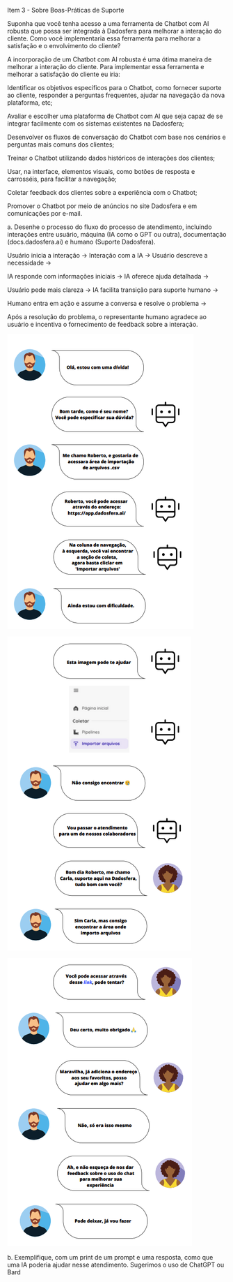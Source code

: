 Item 3 - Sobre Boas-Práticas de Suporte

Suponha que você tenha acesso a uma ferramenta de Chatbot com AI robusta que possa ser integrada à Dadosfera para melhorar a interação do cliente. Como você implementaria essa ferramenta para melhorar a satisfação e o envolvimento do cliente?

A incorporação de um Chatbot com AI robusta é uma ótima maneira de melhorar a interação do cliente. Para implementar essa ferramenta e melhorar a satisfação do cliente eu iria:

Identificar os objetivos específicos para o Chatbot, como fornecer suporte ao cliente, responder a perguntas frequentes, ajudar na navegação da nova plataforma, etc;

Avaliar e escolher uma plataforma de Chatbot com AI que seja capaz de se integrar facilmente com os sistemas existentes na Dadosfera;

Desenvolver os fluxos de conversação do Chatbot com base nos cenários e perguntas mais comuns dos clientes;

Treinar o Chatbot utilizando dados históricos de interações dos clientes;

Usar, na interface, elementos visuais, como botões de resposta e carrosséis, para facilitar a navegação;

Coletar feedback dos clientes sobre a experiência com o Chatbot;

Promover o Chatbot por meio de anúncios no site Dadosfera e em comunicações por e-mail.

a. Desenhe o processo do fluxo do processo de atendimento, incluindo interações entre usuário, máquina (IA como o GPT ou outra), documentação (docs.dadosfera.ai) e humano (Suporte Dadosfera).

Usuário inicia a interação -> Interação com a IA -> Usuário descreve a necessidade ->

IA responde com informações iniciais -> IA oferece ajuda detalhada ->

Usuário pede mais clareza -> IA facilita transição para suporte humano ->

Humano entra em ação e assume a conversa e resolve o problema ->

Após a resolução do problema, o representante humano agradece ao usuário e incentiva o fornecimento de feedback sobre a interação.

![1692468850206](image/RESPOSTA/1692468850206.png)

![1692468878703](image/RESPOSTA/1692468878703.png)

![1692468901816](image/RESPOSTA/1692468901816.png)

b. Exemplifique, com um print de um prompt e uma resposta, como que uma IA poderia ajudar nesse atendimento. Sugerimos o uso de ChatGPT ou Bard
